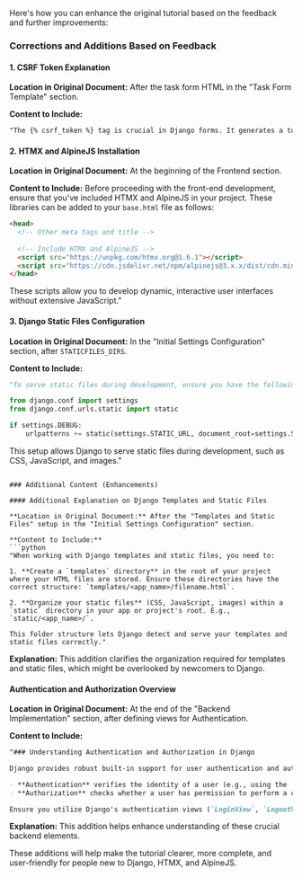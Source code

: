 Here's how you can enhance the original tutorial based on the feedback and further improvements:

### Corrections and Additions Based on Feedback

#### 1. CSRF Token Explanation

**Location in Original Document:** After the task form HTML in the "Task Form Template" section.

**Content to Include:**
```html
"The {% csrf_token %} tag is crucial in Django forms. It generates a token to prevent Cross-Site Request Forgery (CSRF) attacks, ensuring that form submissions come from your site. Always include this tag within your <form> element when submitting POST requests in Django."
```

#### 2. HTMX and AlpineJS Installation

**Location in Original Document:** At the beginning of the Frontend section.

**Content to Include:**
Before proceeding with the front-end development, ensure that you've included HTMX and AlpineJS in your project. These libraries can be added to your `base.html` file as follows:

```html
<head>
  <!-- Other meta tags and title -->
  
  <!-- Include HTMX and AlpineJS -->
  <script src="https://unpkg.com/htmx.org@1.6.1"></script>
  <script src="https://cdn.jsdelivr.net/npm/alpinejs@3.x.x/dist/cdn.min.js" defer></script>
</head>
```
These scripts allow you to develop dynamic, interactive user interfaces without extensive JavaScript."

#### 3. Django Static Files Configuration

**Location in Original Document:** In the "Initial Settings Configuration" section, after `STATICFILES_DIRS`.

**Content to Include:**
```python
"To serve static files during development, ensure you have the following configuration in your `urls.py` file:
```

```python
from django.conf import settings
from django.conf.urls.static import static

if settings.DEBUG:
    urlpatterns += static(settings.STATIC_URL, document_root=settings.STATIC_ROOT)
```

This setup allows Django to serve static files during development, such as CSS, JavaScript, and images."
```

### Additional Content (Enhancements)

#### Additional Explanation on Django Templates and Static Files

**Location in Original Document:** After the "Templates and Static Files" setup in the "Initial Settings Configuration" section.

**Content to Include:**
```python
"When working with Django templates and static files, you need to:

1. **Create a `templates` directory** in the root of your project where your HTML files are stored. Ensure these directories have the correct structure: `templates/<app_name>/filename.html`.

2. **Organize your static files** (CSS, JavaScript, images) within a `static` directory in your app or project's root. E.g., `static/<app_name>/`.

This folder structure lets Django detect and serve your templates and static files correctly."
```

**Explanation:** This addition clarifies the organization required for templates and static files, which might be overlooked by newcomers to Django.

#### Authentication and Authorization Overview

**Location in Original Document:** At the end of the "Backend Implementation" section, after defining views for Authentication.

**Content to Include:**
```markdown
"### Understanding Authentication and Authorization in Django

Django provides robust built-in support for user authentication and authorization, which is crucial in applications requiring login mechanisms and permissions.

- **Authentication** verifies the identity of a user (e.g., using the `User` model).
- **Authorization** checks whether a user has permission to perform a certain action (e.g., using Django's permission and group system).

Ensure you utilize Django's authentication views (`LoginView`, `LogoutView`), forms (`UserCreationForm`), and mixins (`LoginRequiredMixin`) to manage user sessions and access permission throughout your app."
```

**Explanation:** This addition helps enhance understanding of these crucial backend elements.

These additions will help make the tutorial clearer, more complete, and user-friendly for people new to Django, HTMX, and AlpineJS.